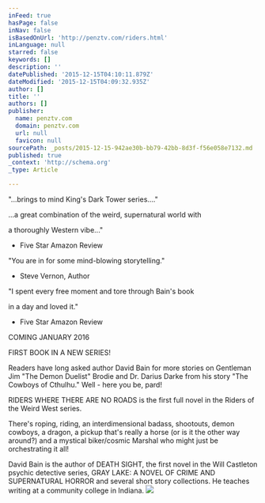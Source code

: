 ```yaml
---
inFeed: true
hasPage: false
inNav: false
isBasedOnUrl: 'http://penztv.com/riders.html'
inLanguage: null
starred: false
keywords: []
description: ''
datePublished: '2015-12-15T04:10:11.879Z'
dateModified: '2015-12-15T04:09:32.935Z'
author: []
title: ''
authors: []
publisher:
  name: penztv.com
  domain: penztv.com
  url: null
  favicon: null
sourcePath: _posts/2015-12-15-942ae30b-bb79-42bb-8d3f-f56e058e7132.md
published: true
_context: 'http://schema.org'
_type: Article

---
```

"...brings to mind King's Dark Tower series...."

...a great combination of the weird, supernatural world with

a thoroughly Western vibe..."

- Five Star Amazon Review

"You are in for some mind-blowing storytelling."

- Steve Vernon, Author

"I spent every free moment and tore through Bain's book

in a day and loved it." 

- Five Star Amazon Review

COMING JANUARY 2016

FIRST BOOK IN A NEW SERIES!

Readers have long asked author David Bain for more
stories on Gentleman Jim "The Demon Duelist" Brodie and Dr. Darius 
Darke from his story "The Cowboys of Cthulhu." Well - here you be, pard!

RIDERS WHERE THERE ARE NO ROADS is the first full novel in the Riders of the Weird West series.

There's roping, riding, an interdimensional 
badass, shootouts, demon cowboys, a dragon, a pickup that's really a 
horse (or is it the other way around?) and a mystical biker/cosmic 
Marshal who might just be orchestrating it all!

David Bain is the author of DEATH SIGHT, the 
first novel in the Will Castleton psychic detective series, GRAY LAKE: A
NOVEL OF CRIME AND SUPERNATURAL HORROR and several short story 
collections. He teaches writing at a community college in Indiana.
![](http://penztv.com/images/riderscoverfull.jpg)